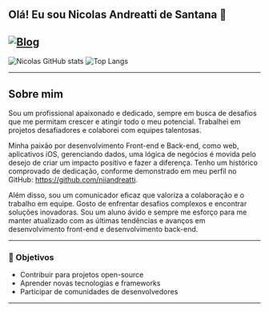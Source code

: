 ## Olá! Eu sou Nicolas Andreatti de Santana 👋
[![Blog](https://img.shields.io/badge/LinkedIn-0077B5?style=for-the-badge&logo=linkedin&logoColor=white)](https://www.linkedin.com/in/niiandreatti/)
---

![Nicolas GitHub stats](https://github-readme-stats.vercel.app/api?username=niiandreatti&show_icons=true&theme=radical) ![Top Langs](https://github-readme-stats.vercel.app/api/top-langs/?username=niiandreatti&layout=compact)

---

## Sobre mim
Sou um profissional apaixonado e dedicado, sempre em busca de desafios que me permitam crescer e atingir todo o meu potencial. Trabalhei em projetos desafiadores e colaborei com equipes talentosas.

Minha paixão por desenvolvimento Front-end e Back-end, como web, aplicativos iOS,
gerenciando dados, uma lógica de negócios é movida pelo desejo de criar um impacto positivo e fazer a diferença. Tenho um histórico comprovado de dedicação, conforme demonstrado em meu perfil no GitHub: https://github.com/niiandreatti. 

Além disso, sou um comunicador eficaz que valoriza a colaboração e o trabalho em equipe. Gosto de enfrentar desafios complexos e encontrar soluções inovadoras. Sou um aluno ávido e sempre me esforço para me manter atualizado com as últimas tendências e avanços em desenvolvimento front-end e desenvolvimento back-end.

---

### 🎯 Objetivos
- Contribuir para projetos open-source
- Aprender novas tecnologias e frameworks
- Participar de comunidades de desenvolvedores

---
